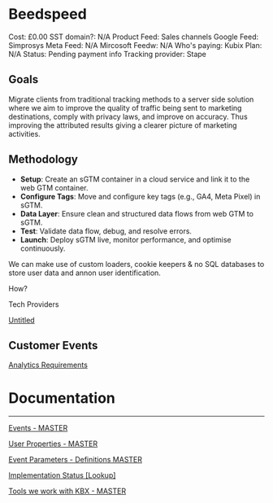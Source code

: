 # Beedspeed

Cost: £0.00
SST domain?: N/A
Product Feed: Sales channels
Google Feed: Simprosys
Meta Feed: N/A
Mircosoft Feedw: N/A
Who's paying: Kubix
Plan: N/A
Status: Pending payment info
Tracking provider: Stape

## **Goals**

Migrate clients from traditional tracking methods to a server side solution where we aim to improve the quality of traffic being sent to marketing destinations, comply with privacy laws, and improve on accuracy. Thus improving the attributed results giving a clearer picture of marketing activities. 

## Methodology

- **Setup**: Create an sGTM container in a cloud service and link it to the web GTM container.
- **Configure Tags**: Move and configure key tags (e.g., GA4, Meta Pixel) in sGTM.
- **Data Layer**:  Ensure clean and structured data flows from web GTM to sGTM.
- **Test**: Validate data flow, debug, and resolve errors.
- **Launch**: Deploy sGTM live, monitor performance, and optimise continuously.

We can make use of custom loaders, cookie keepers & no SQL databases to store user data and annon user identification. 

How? 

Tech Providers

[Untitled](Beedspeed%2014c7dee22b17809fbd06ea22c4f2667d/Untitled%201597dee22b1781f781d5ee440a67106d.csv)

## Customer Events

[Analytics Requirements](Beedspeed%2014c7dee22b17809fbd06ea22c4f2667d/Analytics%20Requirements%201597dee22b1781c895c5e63cf99acd24.csv)

# Documentation

---

[Events - MASTER](https://www.notion.so/14d7dee22b178151afc7c1bc70063cb9?pvs=21)

[User Properties - MASTER](https://www.notion.so/14d7dee22b1781879fcaf90e76be1a9d?pvs=21)

[Event Parameters - Definitions MASTER](https://www.notion.so/14d7dee22b178156bfa1c2bc77350877?pvs=21)

[Implementation Status [Lookup]](https://www.notion.so/14d7dee22b17818bb201e9eea75584c1?pvs=21)

[Tools we work with KBX - MASTER](https://www.notion.so/14d7dee22b178071a3dcd550d34504f4?pvs=21)